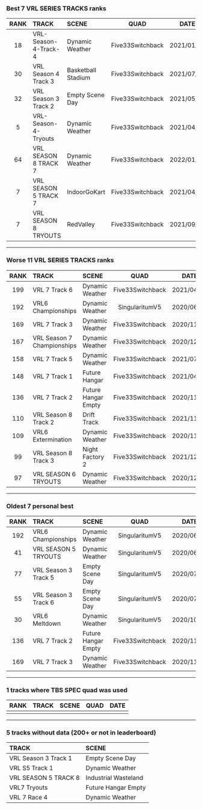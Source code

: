 ### Best 7 VRL SERIES TRACKS ranks
|RANK|TRACK|SCENE|QUAD|DATE|
|:---:|:---|:---|:---:|:---:|
|18|VRL-Season-4-Track-4|Dynamic Weather|Five33Switchback|2021/01/15|
|30|VRL Season 4 Track 3|Basketball Stadium|Five33Switchback|2021/07/04|
|32|VRL Season 3 Track 2|Empty Scene Day|Five33Switchback|2021/05/04|
|5|VRL-Season-4-Tryouts|Dynamic Weather|Five33Switchback|2021/04/03|
|64|VRL SEASON 8 TRACK 7|Dynamic Weather|Five33Switchback|2022/01/25|
|7|VRL SEASON 5 TRACK 7|IndoorGoKart|Five33Switchback|2021/04/21|
|7|VRL SEASON 8 TRYOUTS|RedValley|Five33Switchback|2021/09/13|
---
### Worse 11 VRL SERIES TRACKS ranks
|RANK|TRACK|SCENE|QUAD|DATE|
|:---:|:---|:---|:---:|:---:|
|199|VRL 7 Track 6|Dynamic Weather|Five33Switchback|2021/04/18|
|192|VRL6 Championships|Dynamic Weather|SingularitumV5|2020/06/03|
|169|VRL 7 Track 3|Dynamic Weather|Five33Switchback|2020/11/21|
|167|VRL Season 7 Championships|Dynamic Weather|Five33Switchback|2020/12/27|
|158|VRL 7 Track 5|Dynamic Weather|Five33Switchback|2021/07/22|
|148|VRL 7 Track 1|Future Hangar|Five33Switchback|2021/04/17|
|136|VRL 7 Track 2|Future Hangar Empty|Five33Switchback|2020/11/02|
|110|VRL Season 8 Track 2|Drift Track|Five33Switchback|2021/11/18|
|109|VRL6 Extermination|Dynamic Weather|Five33Switchback|2020/11/25|
|99|VRL Season 8 Track 3|Night Factory 2|Five33Switchback|2021/12/06|
|97|VRL SEASON 6 TRYOUTS|Dynamic Weather|Five33Switchback|2020/12/25|
---
### Oldest 7 personal best
|RANK|TRACK|SCENE|QUAD|DATE|
|:---:|:---|:---|:---:|:---:|
|192|VRL6 Championships|Dynamic Weather|SingularitumV5|2020/06/03|
|41|VRL SEASON 5 TRYOUTS|Dynamic Weather|SingularitumV5|2020/06/18|
|77|VRL Season 3 Track 5|Empty Scene Day|SingularitumV5|2020/07/12|
|55|VRL Season 3 Track 6|Empty Scene Day|SingularitumV5|2020/07/13|
|30|VRL6 Meltdown|Dynamic Weather|SingularitumV5|2020/10/21|
|136|VRL 7 Track 2|Future Hangar Empty|Five33Switchback|2020/11/02|
|169|VRL 7 Track 3|Dynamic Weather|Five33Switchback|2020/11/21|
---
### 1 tracks where TBS SPEC quad was used
|RANK|TRACK|SCENE|QUAD|DATE|
|:---:|:---|:---|:---:|:---:|
||||||
---
### 5 tracks without data (200+ or not in leaderboard)
|TRACK|SCENE|
|:---|:---|
|VRL Season 3 Track 1|Empty Scene Day|
|VRL S5 Track 1|Dynamic Weather|
|VRL SEASON 5 TRACK 8|Industrial Wasteland|
|VRL7 Tryouts|Future Hangar Empty|
|VRL 7 Race 4|Dynamic Weather|
